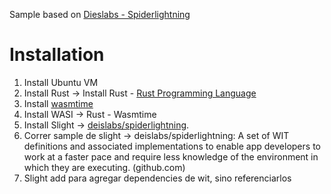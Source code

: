 Sample based on [Dieslabs - Spiderlightning](https://github.com/deislabs/spiderlightning)

# Installation

1. Install Ubuntu VM
1. Install Rust -> Install Rust - [Rust Programming Language](https://www.rust-lang.org/tools/install)
1. Install [wasmtime](https://wasmtime.dev/)
1. Install WASI -> Rust - Wasmtime
1. Install Slight -> [deislabs/spiderlightning](https://github.com/deislabs/spiderlightning).
1. Correr sample de slight -> deislabs/spiderlightning: A set of WIT definitions and associated implementations to enable app developers to work at a faster pace and require less knowledge of the environment in which they are executing. (github.com)
1. Slight add para agregar dependencies de wit, sino referenciarlos 

